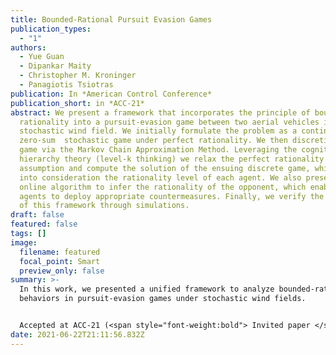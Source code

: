 ```yaml
---
title: Bounded-Rational Pursuit Evasion Games
publication_types:
  - "1"
authors:
  - Yue Guan
  - Dipankar Maity
  - Christopher M. Kroninger
  - Panagiotis Tsiotras
publication: In *American Control Conference*
publication_short: in *ACC-21*
abstract: We present a framework that incorporates the principle of bounded
  rationality into a pursuit-evasion game between two aerial vehicles in a
  stochastic wind field. We initially formulate the problem as a continuous
  zero-sum  stochastic game under perfect rationality. We then discretize the
  game via the Markov Chain Approximation Method. Leveraging the cognitive
  hierarchy theory (level-k thinking) we relax the perfect rationality
  assumption and compute the solution of the ensuing discrete game, while taking
  into consideration the rationality level of each agent. We also present an
  online algorithm to infer the rationality of the opponent, which enables the
  agents to deploy appropriate countermeasures. Finally, we verify the efficacy
  of this framework through simulations.
draft: false
featured: false
tags: []
image:
  filename: featured
  focal_point: Smart
  preview_only: false
summary: >-
  In this work, we presented a unified framework to analyze bounded-rational
  behaviors in pursuit-evasion games under stochastic wind fields. 


  Accepted at ACC-21 (<span style="font-weight:bold"> Invited paper </span>).
date: 2021-06-22T21:11:56.832Z
---
```


